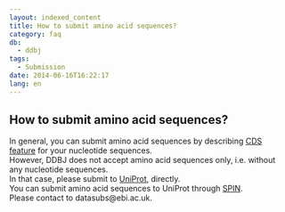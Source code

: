```yaml
---
layout: indexed_content
title: How to submit amino acid sequences?
category: faq
db:
  - ddbj
tags: 
  - Submission
date: 2014-06-16T16:22:17
lang: en
---
```


## How to submit amino acid sequences?

<p>In general, you can submit amino acid sequences by describing <a href="/ddbj/cds-e.html">CDS feature</a> for your nucleotide sequences. <br>However, DDBJ does not accept amino acid sequences only, i.e. without any nucleotide sequences. <br>In that case, please submit to <a href="http://www.uniprot.org/">UniProt</a>, directly. <br>You can submit amino acid sequences to UniProt through <a href="https://www.ebi.ac.uk/swissprot/Submissions/spin/account/login">SPIN</a>. <br>Please contact to datasubs@ebi.ac.uk. </p>
